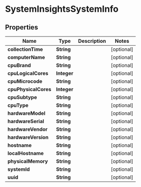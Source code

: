 
# SystemInsightsSystemInfo

## Properties
Name | Type | Description | Notes
------------ | ------------- | ------------- | -------------
**collectionTime** | **String** |  |  [optional]
**computerName** | **String** |  |  [optional]
**cpuBrand** | **String** |  |  [optional]
**cpuLogicalCores** | **Integer** |  |  [optional]
**cpuMicrocode** | **String** |  |  [optional]
**cpuPhysicalCores** | **Integer** |  |  [optional]
**cpuSubtype** | **String** |  |  [optional]
**cpuType** | **String** |  |  [optional]
**hardwareModel** | **String** |  |  [optional]
**hardwareSerial** | **String** |  |  [optional]
**hardwareVendor** | **String** |  |  [optional]
**hardwareVersion** | **String** |  |  [optional]
**hostname** | **String** |  |  [optional]
**localHostname** | **String** |  |  [optional]
**physicalMemory** | **String** |  |  [optional]
**systemId** | **String** |  |  [optional]
**uuid** | **String** |  |  [optional]



